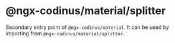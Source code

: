 # @ngx-codinus/material/splitter

Secondary entry point of `@ngx-codinus/material`. It can be used by importing from `@ngx-codinus/material/splitter`.
